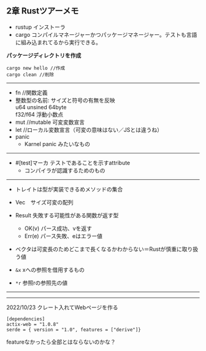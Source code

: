 2章 Rustツアーメモ
---
- rustup インストーラ
- cargo コンパイルマネージャーかつパッケージマネージャー。テストも言語に組み込まれてるから実行できる。

**パッケージディレクトリを作成**
```
cargo new hello //作成
cargo clean //削除
```
---
- fn //関数定義
- 整数型の名前: サイズと符号の有無を反映  
u64 unsined 64byte  
f32/f64 浮動小数点
- mut //mutable 可変変数宣言
- let //ローカル変数宣言（可変の意味はない／JSとは違うね）
- panic
  - Karnel panic みたいなもの

---
- #[test]マーカ テストであることを示すattribute
    - コンパイラが認識するためのもの

---
- トレイトは型が実装できるめメソッドの集合
- Vec　サイズ可変の配列

- Result 失敗する可能性がある関数が返す型
  - OK(v) パース成功、vを返す
  - Err(e) パース失敗、eはエラー値

- ベクタは可変長のためどこまで長くなるかわからない＝Rustが慎重に取り扱う値
- `&x` xへの参照を借用するもの 
- `*r` 参照rの参照先の値

---
---
2022/10/23
クレート入れてWebページを作る

```shell
[dependencies]
actix-web = "1.0.8"
serde = { version = "1.0", features = ["derive"]}
```
featureなかったら全部とはならないのかな？
